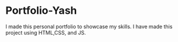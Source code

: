 # Portfolio-Yash
I made this personal portfolio to showcase my skills. I have made this project using HTML,CSS, and JS.
